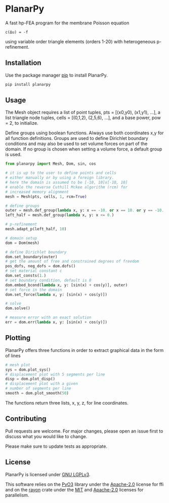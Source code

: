 # PlanarPy

A fast hp-FEA program for the membrane Poisson equation

```
c(Δu) = -f 
```

using variable order triangle elements (orders 1-20) with heterogeneous p-refinement.

## Installation

Use the package manager [pip](https://pip.pypa.io/en/stable/) to install PlanarPy.

```bash
pip install planarpy
```

## Usage

The Mesh object requires a list of point tuples, pts = [(x0,y0), (x1,y1), ...], a list triangle node tuples, cells
= [(0,1,2), (2,5,6), ...], and a base power, pow = 2, to initialize.

Define groups using boolean functions. Always use both coordinates x,y for all function definitions. Groups are used to
define Dirichlet boundary conditions and may also be used to set volume forces on part of the domain. If no group is
chosen when setting a volume force, a default group is used.

```python
from planarpy import Mesh, Dom, sin, cos

# it is up to the user to define points and cells
# either manually or by using a foreign library.
# here the domain is assumed to be [-10, 10]x[-10, 10]
# enable the reverse Cuthill Mckee algorithm (rcm) for 
# increased memory alignment 
mesh = Mesh(pts, cells, 1, rcm=True)

# define groups
outer = mesh.def_group(lambda x, y: x == -10. or x == 10. or y == -10. or y == 10.)
left_half = mesh.def_group(lambda x, y: x <= 0.)

# p-refinement 
mesh.adapt_p(left_half, 10)

# domain setup
dom = Dom(mesh)

# define Dirichlet boundary
dom.set_boundary(outer)
# get the amount of free and constrained degrees of freedom
pos_dofs, neg_dofs = dom.dofs()
# set material constant c
dom.set_consts(1.)
# set boundary condition, default is 0
dom.embed_bcond(lambda x, y: [sin(x) + cos(y)], outer)
# set force in the domain
dom.set_force(lambda x, y: [sin(x) + cos(y)])

# solve
dom.solve()

# measure error with an exact solution
err = dom.err(lambda x, y: [sin(x) + cos(y)])
```

## Plotting

PlanarPy offers three functions in order to extract graphical data in the form of lines

```python
# mesh plot
sys = dom.plot_sys()
# displacement plot with 5 segments per line
disp = dom.plot_disp()
# displacement plot with a given 
# number of segments per line
smooth = dom.plot_smooth(50)
```

The functions return three lists, x, y, z, for line coordinates.

## Contributing

Pull requests are welcome. For major changes, please open an issue first to discuss what you would like to change.

Please make sure to update tests as appropriate.

## License

PlanarPy is licensed under [GNU LGPLv3](https://choosealicense.com/licenses/lgpl-3.0).

This software relies on the [PyO3](https://github.com/PyO3/pyo3) library under
the [Apache-2.0](https://choosealicense.com/licenses/apache-2.0/) license for ffi and on
the [rayon](https://github.com/rayon-rs/rayon) crate under the [MIT](https://choosealicense.com/licenses/mit/#)
and [Apache-2.0](https://choosealicense.com/licenses/apache-2.0/)
licenses for parallelism.
